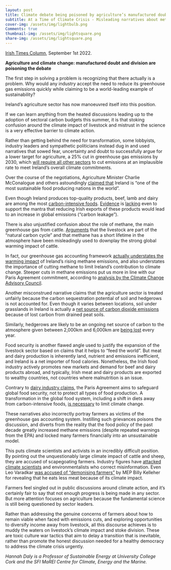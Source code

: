 ```yaml
---
layout: post
title: Climate debate being poisoned by agriculture’s manufactured doubt and division
subtitle: At a Time of Climate Crisis - Misleading narratives about methane, carbon sequestration and food security do none of us any favours
cover-img: /assets/img/lightbulb.png
Comments: true
thumbnail-img: /assets/img/lightsquare.png
share-img: /assets/img/lightsquare.png
---
```


[Irish Times Column](https://www.irishtimes.com/environment/climate-crisis/2022/09/01/climate-debate-being-poisioned-by-agricultures-manufactured-doubt-and-division/), September 1st 2022. 

**Agriculture and climate change: manufactured doubt and division are poisoning the debate**

The first step in solving a problem is recognizing that there actually is a problem. Why would any industry accept the need to reduce its greenhouse gas emissions quickly while claiming to be a world-leading example of sustainability?

Ireland’s agriculture sector has now manoeuvred itself into this position.

If we can learn anything from the heated discussions leading up to the adoption of sectoral carbon budgets this summer, it is that stoking confusion around the climate impact of livestock and mistrust in the science is a very effective barrier to climate action.  

Rather than getting behind the need for transformation, some lobbyists, industry leaders and sympathetic politicians instead dug in and used narratives that sowed fear, uncertainty and doubt to successfully argue for a lower target for agriculture, a 25% cut in greenhouse gas emissions by 2030, which [will require all other sectors](https://www.marei.ie/the-challenge-of-allocating-irelands-carbon-budget-among-sectors/) to cut emissions at an implausible rate to meet Ireland’s overall climate commitments.

Over the course of the negotiations, Agriculture Minister Charlie McConalogue and others astoundingly [claimed that](https://www.thejournal.ie/agriculture-carbon-emissions-bogeyman-5820726-Jul2022/) Ireland is “one of the most sustainable food producing nations in the world”.

Even though Ireland produces top-quality products, beef, lamb and dairy are among the most [carbon-intensive foods](https://ourworldindata.org/less-meat-or-sustainable-meat).  [Evidence](https://www.google.com/url?sa=t&rct=j&q=&esrc=s&source=web&cd=&ved=2ahUKEwjJjuCvydz5AhVBXcAKHeRUAzcQFnoECCAQAQ&url=https%3A%2F%2Fwww.climatecouncil.ie%2Fmedia%2Fclimatechangeadvisorycouncil%2Fcontentassets%2Fdocuments%2Fcbcbackgroundpapers%2FEmissions%2520leakage%2520arguments.pdf&usg=AOvVaw0gg2FsGJt_T77ZxYAKh8S7) is [lacking](https://www.thejournal.ie/factcheck-irish-beef-and-dairy-emissions-5823435-Jul2022/) even to support the mantra that reducing Irish exports of these products would lead to an increase in global emissions (“carbon leakage”).

There is also unjustified confusion about the role of methane, the main greenhouse gas from cattle. [Arguments](https://www.oireachtas.ie/en/debates/debate/joint_committee_on_agriculture_food_and_the_marine/2022-07-20/2/) that the livestock are part of the “natural carbon cycle” and that methane has a short lifetime in the atmosphere have been misleadingly used to downplay the strong global warming impact of cattle.

In fact, our greenhouse gas accounting framework [actually understates the warming impact](https://www.google.com/url?sa=t&rct=j&q=&esrc=s&source=web&cd=&ved=2ahUKEwjYzcOWu875AhVsSUEAHXswC1UQFnoECBEQAQ&url=https%3A%2F%2Fdoras.dcu.ie%2F27351%2F1%2FPaul%2520Price%25202022%2520presentation%2520slides%2520NegCO2%2520Conf%2520%25E2%2580%2593%2520Methane%2520and%2520CDR%2520in%2520Paris%2520goal%2520national%2520mitigation.pdf&usg=AOvVaw1U-qPuJ5rnG6B6tMDaeHJf) of Ireland’s rising methane emissions, and also understates the importance of cutting methane to limit Ireland’s contribution to climate change. Steeper cuts in methane emissions put us more in line with our Paris Agreement commitment, according to [analysis by the Climate Change Advisory Council](https://www.climatecouncil.ie/media/climatechangeadvisorycouncil/Technical%20report%20on%20carbon%20budgets%2025.10.2021.pdf).

Another misconstrued narrative claims that the agriculture sector is treated unfairly because the carbon sequestration potential of soil and hedgerows is not accounted for. Even though it varies between locations, soil under grasslands in Ireland is actually a [net source of carbon dioxide emissions](https://www.epa.ie/our-services/monitoring--assessment/climate-change/ghg/lulucf/) because of lost carbon from drained peat soils.

Similarly, hedgerows are likely to be an ongoing net source of carbon to the atmosphere given between 2,000km and 6,000km are [being lost](https://www.irishtimes.com/life-style/2022/08/01/the-importance-of-hedgerows-in-the-battle-against-climate-change/) every year.

Food security is another flawed angle used to justify the expansion of the livestock sector based on claims that it helps to “feed the world”. But meat and dairy production is inherently land, nutrient and emissions inefficient, and Ireland is a net importer of food calories.  Nonetheless, the Irish food industry actively promotes new markets and demand for beef and dairy products abroad, and typically, Irish meat and dairy products are exported to wealthy countries, not countries where malnutrition is an issue.

Contrary to [dairy industry claims](https://ndc.ie/event/ndc-calls-for-one-industry-voice-in-2022/), the Paris Agreement aims to safeguard global food security, not to protect all types of food production. A transformation in the global food system, including a shift in diets away from carbon-intensive foods, [is necessary](https://www.science.org/doi/10.1126/science.aba7357) to limit climate change.

These narratives also incorrectly portray farmers as victims of the greenhouse gas accounting system. Instilling such grievances poisons the discussion, and diverts from the reality that the food policy of the past decade greatly increased methane emissions (despite repeated warnings from the EPA) and locked many farmers financially into an unsustainable model.

This puts climate scientists and activists in an incredibly difficult position. By pointing out the unquestionably large climate impact of cattle and sheep, they are accused of scapegoating farmers. Industry figures have [attacked climate scientists](https://www.irishexaminer.com/news/arid-40361306.html) and environmentalists who correct misinformation. Even Leo Varadkar [was accused of “demonising farmers”](https://www.irishtimes.com/news/ireland/irish-news/varadkar-s-praise-for-less-meat-in-diet-demonised-farmers-mep-claims-1.4108661?) by MEP Billy Kelleher for revealing that he eats less meat because of its climate impact.

Farmers feel singled out in public discussions around climate action, and it’s certainly fair to say that not enough progress is being made in any sector. But more attention focuses on agriculture because the fundamental science is still being questioned by sector leaders.

Rather than addressing the genuine concerns of farmers about how to remain viable when faced with emissions cuts, and exploring opportunities to diversify income away from livestock, all this discourse achieves is to muddy the waters on livestock’s climate impact and stoke division. These are toxic culture war tactics that aim to delay a transition that is inevitable, rather than promote the honest discussion needed for a healthy democracy to address the climate crisis urgently.  

*Hannah Daly is a Professor of Sustainable Energy at University College Cork and the SFI MaREI Centre for Climate, Energy and the Marine.*
